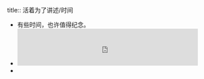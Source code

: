title:: 活着为了讲述/时间

- 有些时间，也许值得纪念。
- <iframe frameborder="no" border="0" marginwidth="0" marginheight="0" width=420 height=86 src="https://music.163.com/outchain/player?type=2&id=1469825716&auto=1&height=66"></iframe>
-